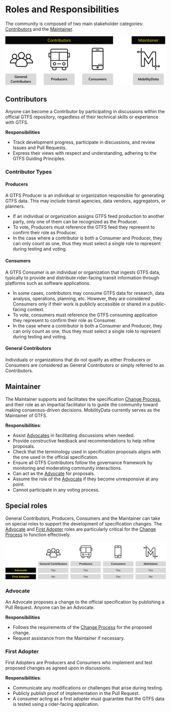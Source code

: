 # Roles and Responsibilities

The community is composed of two main stakeholder categories: [Contributors](#contributors) and the [Maintainer](#maintainer). 

![](assets/governance-roles-1.svg)

## Contributors

Anyone can become a Contributor by participating in discussions within the official GTFS repository, regardless of their technical skills or experience with GTFS.

**Responsibilities**

* Track development progress, participate in discussions, and review Issues and Pull Requests.   
* Express their views with respect and understanding, adhering to the GTFS Guiding Principles.

### Contributor Types

#### Producers

A GTFS Producer is an individual or organization responsible for generating GTFS data. This may include transit agencies, data vendors, aggregators, or planners.

* If an individual or organization assigns GTFS feed production to another party, only one of them can be recognized as the Producer.  
* To vote, Producers must reference the GTFS feed they represent to confirm their role as Producer.  
* In the case where a contributor is both a Consumer and Producer, they can only count as one, thus they must select a single role to represent during testing and voting.

#### Consumers

A GTFS Consumer is an individual or organization that ingests GTFS data, typically to provide and distribute rider-facing transit information through platforms such as software applications.

* In some cases, contributors may consume GTFS data for research, data analysis, operations, planning, etc. However, they are considered Consumers only if their work is publicly accessible or shared in a public-facing context.  
* To vote, consumers must reference the GTFS consuming application they represent to confirm their role as Consumer.  
* In the case where a contributor is both a Consumer and Producer, they can only count as one, thus they must select a single role to represent during testing and voting.

#### General Contributors

Individuals or organizations that do not qualify as either Producers or Consumers are considered as General Contributors or simply referred to as Contributors. 

## Maintainer

The Maintainer supports and facilitates the specification [Change Process](change-process.md), and their role as an impartial facilitator is to guide the community toward making consensus-driven decisions. MobilityData currently serves as the Maintainer of GTFS. 

**Responsibilities**:

* Assist [Advocates](#advocate) in facilitating discussions when needed.   
* Provide constructive feedback and recommendations to help refine proposals.  
* Check that the terminology used in specification proposals aligns with the one used in the official specification.  
* Ensure all GTFS Contributors follow the governance framework by monitoring and moderating community interactions.  
* Can act as the [Advocate](#advocate) for proposals.  
* Assume the role of the [Advocate](#advocate) if they become unresponsive at any point.  
* Cannot participate in any voting process. 

## Special roles

General Contributors, Producers, Consumers and the Maintainer can take on special roles to support the development of specification changes. The [Advocate](#advocate) and [First Adopter](#first-adopter) roles are particularly critical for the [Change Process](../change-process) to function effectively.


![](assets/governance-roles-2.svg)

### Advocate

An Advocate proposes a change to the official specification by publishing a Pull Request. Anyone can be an Advocate.

**Responsibilities**

* Follows the requirements of the [Change Process](change-process.md) for the proposed change.  
* Request assistance from the Maintainer if necessary. 

### First Adopter

First Adopters are Producers and Consumers who implement and test proposed changes as agreed upon in discussions. 

**Responsibilities**:

* Communicate any modifications or challenges that arise during testing.  
* Publicly publish proof of implementation in the Pull Request.  
* A consumer acting as a first adopter must guarantee that the GTFS data is tested using a rider-facing application. 